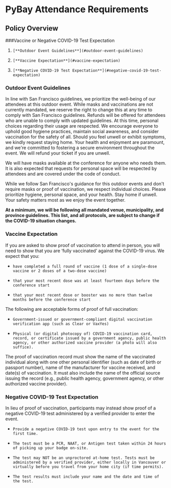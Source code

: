 # PyBay Attendance Requirements

## Policy Overview

###Vaccine or Negative COVID-19 Test Expectation

1.     [**Outdoor Event Guidelines**](#outdoor-event-guidelines)
1.     [**Vaccine Expectation**](#vaccine-expectation)
1.     [**Negative COVID-19 Test Expectation**](#negative-covid-19-test-expectation)

### Outdoor Event Guidelines

In line with San Francisco guidelines, we prioritize the well-being of our attendees at this outdoor event. While masks and vaccinations are not currently mandated, we reserve the right to change this at any time to comply with San Francisco guidelines. Refunds will be offered for attendees who are unable to comply with updated guidelines. At this time, personal choices regarding their usage are respected. We encourage everyone to uphold good hygiene practices, maintain social awareness, and consider vaccination for the safety of all. Should you feel unwell or exhibit symptoms, we kindly request staying home. Your health and enjoyment are paramount, and we're committed to fostering a secure environment throughout the event. We will refund your ticket if you are unwell.

We will have masks available at the conference for anyone who needs them. It is also expected that requests for personal space will be respected by attendees and are covered under the code of conduct. 

While we follow San Francisco's guidance for this outdoor events and don't require masks or proof of vaccination, we respect individual choices. Please prioritize hygiene, personal space, and your health. Stay home if unwell. Your safety matters most as we enjoy the event together.

**At a minimum, we will be following all mandated venue, municipality, and province guidelines. This list, and all protocols, are subject to change if the COVID-19 situation changes.**

### Vaccine Expectation

If you are asked to show proof of vaccination to attend in person, you will need to show that you are ‘fully vaccinated’ against the COVID-19 virus. We expect that you:

*     have completed a full round of vaccine (1 dose of a single-dose vaccine or 2 doses of a two-dose vaccine)
*     that your most recent dose was at least fourteen days before the conference start
*     that your most recent dose or booster was no more than twelve months before the conference start

The following are acceptable forms of proof of full vaccination:

*     Government-issued or government-compliant digital vaccination verification app (such as Clear or VaxYes)
*     Physical (or digital photocopy of) COVID-19 vaccination card, record, or certificate issued by a government agency, public health agency, or other authorized vaccine provider (a photo will also suffice).

The proof of vaccination record must show the name of the vaccinated individual along with one other personal identifier (such as date of birth or passport number), name of the manufacturer for vaccine received, and date(s) of vaccination. It must also include the name of the official source issuing the record (e.g., public health agency, government agency, or other authorized vaccine provider).

### Negative COVID-19 Test Expectation

In lieu of proof of vaccination, participants may instead show proof of a negative COVID-19 test administered by a verified provider to enter the event.

*     Provide a negative COVID-19 test upon entry to the event for the first time.
*     The test must be a PCR, NAAT, or Antigen test taken within 24 hours of picking up your badge on-site.
*     The test may NOT be an unproctored at-home test. Tests must be administered by a verified provider, either locally in Vancouver or virtually before you travel from your home city (if time permits).
*     The test results must include your name and the date and time of the test.
